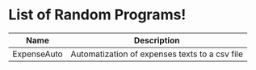 # List of Random Programs!

Name | Description
---- | -----------
ExpenseAuto | Automatization of expenses texts to a csv file

